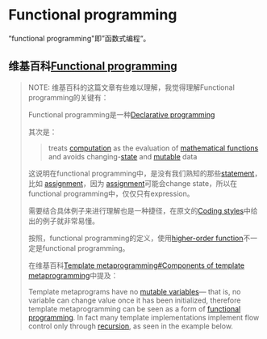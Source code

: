 # Functional programming

“functional programming"即”函数式编程“。

## 维基百科[Functional programming](https://en.wikipedia.org/wiki/Functional_programming)

> NOTE: 维基百科的这篇文章有些难以理解，我觉得理解Functional programming的关键有：
>
> Functional programming是一种[Declarative programming](https://en.wikipedia.org/wiki/Declarative_programming)
>
> 其次是：
>
> > treats [computation](https://en.wikipedia.org/wiki/Computation) as the evaluation of [mathematical functions](https://en.wikipedia.org/wiki/Function_(mathematics)) and avoids changing-[state](https://en.wikipedia.org/wiki/Program_state) and [mutable](https://en.wikipedia.org/wiki/Immutable_object) data
>
> 这说明在functional programming中，是没有我们熟知的那些[statement](https://en.wikipedia.org/wiki/Statement_(computer_science))，比如 [assignment](https://en.wikipedia.org/wiki/Assignment_(computer_science))，因为 [assignment](https://en.wikipedia.org/wiki/Assignment_(computer_science))可能会change state，所以在functional programming中，仅仅只有expression。
>
> 需要结合具体例子来进行理解也是一种捷径，在原文的[Coding styles](https://en.wikipedia.org/wiki/Functional_programming#Coding_styles)中给出的例子就非常易懂。
>
> 按照，functional programming的定义，使用[higher-order function](https://en.wikipedia.org/wiki/Higher-order_function)不一定是functional programming。
>
> 在维基百科[Template metaprogramming#Components of template metaprogramming](https://en.wikipedia.org/wiki/Template_metaprogramming#Components_of_template_metaprogramming)中提及：
>
> Template metaprograms have no [mutable variables](https://en.wikipedia.org/wiki/Immutable_object)— that is, no variable can change value once it has been initialized, therefore template metaprogramming can be seen as a form of [functional programming](https://en.wikipedia.org/wiki/Functional_programming). In fact many template implementations implement flow control only through [recursion](https://en.wikipedia.org/wiki/Recursion_(computer_science)), as seen in the example below.